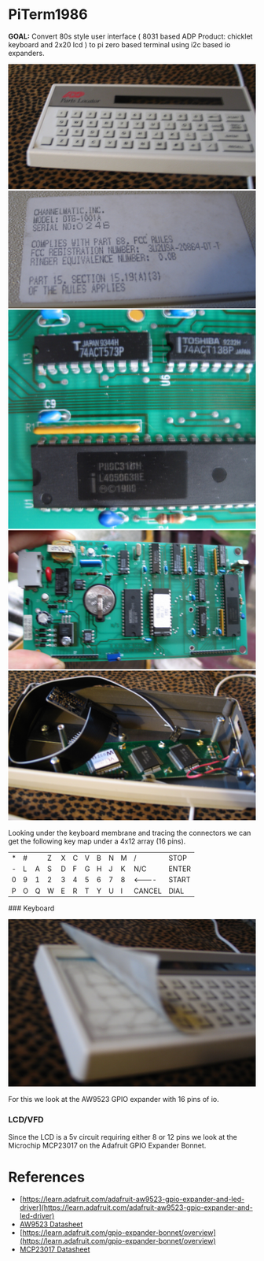 # PiTerm1986
**GOAL:** Convert 80s style user interface ( 8031 based ADP Product: chicklet keyboard and 2x20 lcd ) to pi zero based terminal using i2c based io expanders.

![](images/IMG_3780.jpg)
![](images/IMG_3784.jpg)
![](images/IMG_3783.jpg)
![](images/IMG_3782.jpg)
![](images/IMG_3781.jpg)

Looking under the keyboard membrane and tracing the connectors we can get the following key map under a 4x12 array (16 pins).

<table>
<tr><td>*</td><td>#</td><td> </td><td>Z</td><td>X</td><td>C</td><td>V</td><td>B</td><td>N</td><td>M</td><td>/</td><td>STOP</td></tr>
<tr>
<td>&#45;</td><td>L</td><td>A</td><td>S</td><td>D</td><td>F</td><td>G</td><td>H</td><td>J</td><td>K</td><td>N/C</td><TD>ENTER</TD></tr>
<tr>
<td>0</td><td>9</td><td>1</td><td>2</td><td>3</td><td>4</td><td>5</td><td>6</td><td>7</td><td>8</td><td>&LT;----</td><td>START</td></tr>
<tr>
<td>P</td><td>O</td><td>Q</td><td>W</td><td>E</td><td>R</td><td>T</td><td>Y</td><td>U</td><td>I</td><td>CANCEL</td><td>DIAL</td></tr>
</table>
### Keyboard

![](images/IMG_3779.jpg)

For this we look at the AW9523 GPIO expander with 16 pins of io.

### LCD/VFD 

Since the LCD is a 5v circuit requiring either 8 or 12 pins we look at the Microchip MCP23017 on the Adafruit GPIO Expander Bonnet. 

# References
* [https://learn.adafruit.com/adafruit-aw9523-gpio-expander-and-led-driver](https://learn.adafruit.com/adafruit-aw9523-gpio-expander-and-led-driver)
* [AW9523 Datasheet](https://cdn-shop.adafruit.com/product-files/4886/AW9523+English+Datasheet.pdf)
* [https://learn.adafruit.com/gpio-expander-bonnet/overview](https://learn.adafruit.com/gpio-expander-bonnet/overview)
* [MCP23017 Datasheet](http://ww1.microchip.com/downloads/en/devicedoc/20001952c.pdf)



